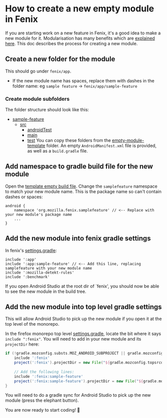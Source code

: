 # How to create a new empty module in Fenix
If you are starting work on a new feature in Fenix, it's a good idea to make a new module for it.
Modularisation has many benefits which are [explained here](https://developer.android.com/topic/modularization).
This doc describes the process for creating a new module.

## Create a new folder for the module
This should go under `fenix/app`.
- If the new module name has spaces, replace them with dashes in the folder name: eg `sample feature` -> `fenix/app/sample-feature`

### Create module subfolders
The folder structure should look like this:
- [sample-feature](empty-module-template)
  - [src](empty-module-template/src)
    - [androidTest](empty-module-template/src/androidTest)
    - [main](empty-module-template/src/main)
    - [test](empty-module-template/src/test)
You can copy these folders from the [empty-module-template](empty-module-template) folder.
An empty `AndroidManifest.xml` file is provided, as well as a `build.gradle` file.

## Add namespace to gradle build file for the new module
Open the [template empty build file](empty-module-template/build.gradle).
Change the `samplefeature` namespace to match your new module name. 
This is the package name so can't contain dashes or spaces:
```
android {
    namespace 'org.mozilla.fenix.samplefeature' // <-- Replace with your new module's package name    
    ...
}
```

## Add the new module into fenix gradle settings
In fenix's [settings.gradle](../../settings.gradle):
```
include ':app'
include ':app:sample-feature' // <-- Add this line, replacing samplefeature with your new module name 
include ':mozilla-detekt-rules'
include ':benchmark'
```
If you open Android Studio at the root dir of `fenix', you should now be able to see the new module in the build tree.

## Add the new module into top level gradle settings
This will allow Android Studio to pick up the new module if you open it at the top level of the monorepo.

In the firefox monorepo top level [settings.gradle](../../../../../settings.gradle), locate the bit where it says `include ":fenix"`.
You will need to add in your new module and its `projectDir` here:

```groovy
if (!gradle.mozconfig.substs.MOZ_ANDROID_SUBPROJECT || gradle.mozconfig.substs.MOZ_ANDROID_SUBPROJECT == "fenix") {
    include ':fenix'
    project(':fenix').projectDir = new File("${gradle.mozconfig.topsrcdir}/mobile/android/fenix/app")
    
    // Add the following lines:
    include ':fenix:sample-feature'
    project(':fenix:sample-feature').projectDir = new File("${gradle.mozconfig.topsrcdir}/mobile/android/fenix/app/samplefeature")
}
```
You will need to do a gradle sync for Android Studio to pick up the new module (press the elephant button).

You are now ready to start coding! :tada: